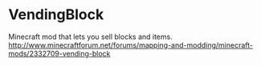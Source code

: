 # VendingBlock

Minecraft mod that lets you sell blocks and items. http://www.minecraftforum.net/forums/mapping-and-modding/minecraft-mods/2332709-vending-block
